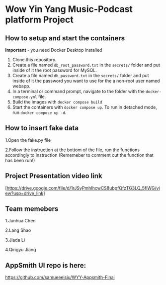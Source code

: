 # Wow Yin Yang Music-Podcast platform Project


## How to setup and start the containers
**Important** - you need Docker Desktop installed

1. Clone this repository.  
1. Create a file named `db_root_password.txt` in the `secrets/` folder and put inside of it the root password for MySQL. 
1. Create a file named `db_password.txt` in the `secrets/` folder and put inside of it the password you want to use for the a non-root user named webapp. 
1. In a terminal or command prompt, navigate to the folder with the `docker-compose.yml` file.  
1. Build the images with `docker compose build`
1. Start the containers with `docker compose up`.  To run in detached mode, run `docker compose up -d`.

## How to insert fake data 

1.Open the fake.py file

2.Follow the instruction at the bottom of the file, run the functions accordingly to instruction (Rememeber to comment out the function that has been run!)

## Project Presentation video link
[https://drive.google.com/file/d/1rJSyPmhIhcwCS8ubpfQfzTG3LQ_5flWG/view?usp=drive_link]
## Team memebers
1.Junhua Chen   

2.Lang Shao

3.Jiada Li

4.Qingyu Jiang

## AppSmith UI repo is here:

https://github.com/samueeelsiu/WYY-Appsmith-Final




